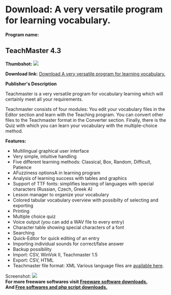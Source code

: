 # Download: A very versatile program for learning vocabulary.

**Program name:**

## TeachMaster 4.3

  
**Thumbshot:** ![](http://www.freewarefiles.com/screenshot/teachmaster4_md.gif)   
  
**Download link:** [Download A very versatile program for learning vocabulary.](http://freesoftwares.boysofts.com/TeachMaster_program_45782.html)  
  


**Publisher's Description**  
  


Teachmaster is a very versatile program for vocabulary learning which will certainly meet all your requirements. 

Teachmaster consists of four modules: You edit your vocabulary files in the Editor section and learn with the Teaching program. You can convert other files to the Teachmaster format in the Converter section. Finally, there is the Quiz with which you can learn your vocabulary with the multiple-choice method.

**Features:**

  * Multilingual graphical user interface 
  * Very simple, intuitive handling 
  * Five different learning methods: Classical, Box, Random, Difficult, Patience 
  * AFuzziness optionsA in learning program 
  * Analysis of learning success with tables and graphics 
  * Support of TTF fonts: simplifies learning of languages with special characters (Russian, Czech, Greek A) 
  * Lesson manager to organize your vocabulary 
  * Colored tabular vocabulary overview with possibilty of selecting and exporting 
  * Printing 
  * Multiple choice quiz 
  * Voice output (you can add a WAV file to every entry) 
  * Character table showing special characters of a font 
  * Searching 
  * Quick-Editor for quick editing of an entry 
  * Importing individual sounds for correct/false answer 
  * Backup possibility 
  * Import: CSV, WinVok II, Teachmaster 1.5 
  * Export: CSV, HTML 
  * Teachmaster file format: XML 
Various language files are [available here](http://www.teachmaster.de/cms/4-3-Language-files.html). 

  
  
Screenshot: ![](http://www.freewarefiles.com/screenshot/teachmaster4.gif)   
**For more freeware softwares visit [Freeware software downloads.](http://freesoftwares.boysofts.com/)**   
**And [Free softwares and php script downloads.](http://www.boysofts.com/)**
